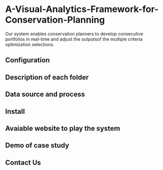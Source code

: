 # A-Visual-Analytics-Framework-for-Conservation-Planning
Our system enables conservation planners to develop consecutive portfolios in real-time and adjust the outputsof the multiple criteria optimization selections.
## Configuration

## Description of each folder

## Data source and process

## Install

## Avaiable website to play the system

## Demo of case study

## Contact Us
